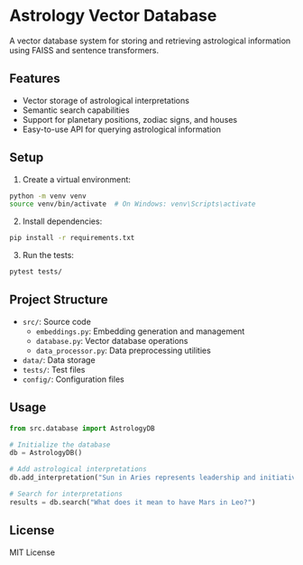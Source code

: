 # Astrology Vector Database

A vector database system for storing and retrieving astrological information using FAISS and sentence transformers.

## Features

- Vector storage of astrological interpretations
- Semantic search capabilities
- Support for planetary positions, zodiac signs, and houses
- Easy-to-use API for querying astrological information

## Setup

1. Create a virtual environment:
```bash
python -m venv venv
source venv/bin/activate  # On Windows: venv\Scripts\activate
```

2. Install dependencies:
```bash
pip install -r requirements.txt
```

3. Run the tests:
```bash
pytest tests/
```

## Project Structure

- `src/`: Source code
  - `embeddings.py`: Embedding generation and management
  - `database.py`: Vector database operations
  - `data_processor.py`: Data preprocessing utilities
- `data/`: Data storage
- `tests/`: Test files
- `config/`: Configuration files

## Usage

```python
from src.database import AstrologyDB

# Initialize the database
db = AstrologyDB()

# Add astrological interpretations
db.add_interpretation("Sun in Aries represents leadership and initiative")

# Search for interpretations
results = db.search("What does it mean to have Mars in Leo?")
```

## License

MIT License 